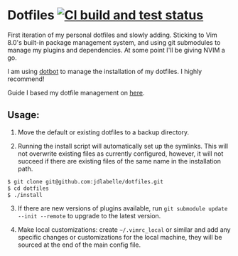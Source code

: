 # Dotfiles [![CI build and test status](https://github.com/jdlabelle/dotfiles/actions/workflows/test.yml)](https://github.com/jdlabelle/dotfiles/actions/workflows/test.yml)

 First iteration of my personal dotfiles and slowly adding. Sticking to Vim 8.0's built-in package management system, and using git submodules to manage my plugins and dependencies. At some point I'll be giving NVIM a go.

I am using [dotbot](https://github.com/anishathalye/dotbot) to manage the installation of my dotfiles. I highly recommend!

Guide I based my dotfile management on [here](https://anishathalye.com/managing-your-dotfiles/).

## Usage:

1. Move the default or existing dotfiles to a backup directory.

2. Running the install script will automatically set up the symlinks. This will not overwrite existing files as currently configured, however, it will not succeed if there are existing files of the same name in the installation path.
```bash
$ git clone git@github.com:jdlabelle/dotfiles.git
$ cd dotfiles
$ ./install
```

3. If there are new versions of plugins available, run `git submodule update --init --remote` to upgrade to the latest version.

4. Make local customizations: create `~/.vimrc_local` or similar and add any specific changes or customizations for the local machine, they will be sourced at the end of the main config file.
